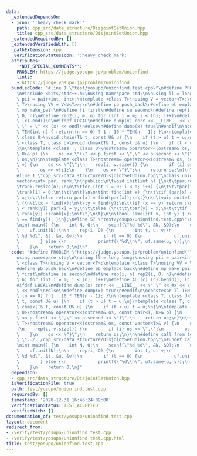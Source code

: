 ```yaml
---
data:
  _extendedDependsOn:
  - icon: ':heavy_check_mark:'
    path: cpp_src/data_structure/DisjointSetUnion.hpp
    title: cpp_src/data_structure/DisjointSetUnion.hpp
  _extendedRequiredBy: []
  _extendedVerifiedWith: []
  _pathExtension: cpp
  _verificationStatusIcon: ':heavy_check_mark:'
  attributes:
    '*NOT_SPECIAL_COMMENTS*': ''
    PROBLEM: https://judge.yosupo.jp/problem/unionfind
    links:
    - https://judge.yosupo.jp/problem/unionfind
  bundledCode: "#line 1 \"test/yosupo/unionfind.test.cpp\"\n#define PROBLEM \"https://judge.yosupo.jp/problem/unionfind\"\
    \n#include <bits/stdc++.h>\nusing namespace std;\n\nusing ll = long long;\nusing\
    \ pii = pair<int, int>;\ntemplate <class T>\nusing V = vector<T>;\ntemplate <class\
    \ T>\nusing VV = V<V<T>>;\n\n#define pb push_back\n#define eb emplace_back\n#define\
    \ mp make_pair\n#define fi first\n#define se second\n#define rep(i, n) rep2(i,\
    \ 0, n)\n#define rep2(i, m, n) for (int i = m; i < (n); i++)\n#define ALL(c) (c).begin(),\
    \ (c).end()\n\n#ifdef LOCAL\n#define dump(x) cerr << __LINE__ << \" \" << #x <<\
    \ \" = \" << (x) << endl\n#else\n#define dump(x) true\n#endif\n\nconstexpr ll\
    \ TEN(int n) { return (n == 0) ? 1 : 10 * TEN(n - 1); }\n\ntemplate <class T,\
    \ class U>\nvoid chmin(T& t, const U& u) {\n    if (t > u) t = u;\n}\ntemplate\
    \ <class T, class U>\nvoid chmax(T& t, const U& u) {\n    if (t < u) t = u;\n\
    }\n\ntemplate <class T, class U>\nostream& operator<<(ostream& os, const pair<T,\
    \ U>& p) {\n    os << \"(\" << p.first << \",\" << p.second << \")\";\n    return\
    \ os;\n}\n\ntemplate <class T>\nostream& operator<<(ostream& os, const vector<T>&\
    \ v) {\n    os << \"{\";\n    rep(i, v.size()) {\n        if (i) os << \",\";\n\
    \        os << v[i];\n    }\n    os << \"}\";\n    return os;\n}\n\n#define call_from_test\n\
    #line 1 \"cpp_src/data_structure/DisjointSetUnion.hpp\"\nclass unionfind {\n\t\
    vector<int> par, rank;\n\npublic:\n\tvoid init(int n) {\n\t\tpar.resize(n);\n\t\
    \trank.resize(n);\n\n\t\tfor (int i = 0; i < n; i++) {\n\t\t\tpar[i] = i;\n\t\t\
    \trank[i] = 0;\n\t\t}\n\t}\n\n\tint find(int x) {\n\t\tif (par[x] == x) return\
    \ x;\n\t\telse return par[x] = find(par[x]);\n\t}\n\n\tvoid unite(int x, int y)\
    \ {\n\t\tx = find(x);\n\t\ty = find(y);\n\t\tif (x == y) return ;\n\n\t\tif (rank[x]\
    \ < rank[y]) par[x] = y;\n\t\telse {\n\t\t\tpar[y] = x;\n\t\t\tif (rank[x] ==\
    \ rank[y]) ++rank[x];\n\t\t}\n\t}\n\n\tbool same(int x, int y) { return (find(x)\
    \ == find(y)); }\n};\n#line 57 \"test/yosupo/unionfind.test.cpp\"\n#undef call_from_test\n\
    \nint main() {\n    int N, Q;\n    scanf(\"%d %d\", &N, &Q);\n    unionfind uf;\n\
    \    uf.init(N);\n\n    rep(i, Q) {\n        int t, u, v;\n        scanf(\"%d\
    \ %d %d\", &t, &u, &v);\n        if (t == 0) {\n            uf.unite(u, v);\n\
    \        } else {\n            printf(\"%d\\n\", uf.same(u, v));\n        }\n\
    \    }\n    return 0;\n}\n"
  code: "#define PROBLEM \"https://judge.yosupo.jp/problem/unionfind\"\n#include <bits/stdc++.h>\n\
    using namespace std;\n\nusing ll = long long;\nusing pii = pair<int, int>;\ntemplate\
    \ <class T>\nusing V = vector<T>;\ntemplate <class T>\nusing VV = V<V<T>>;\n\n\
    #define pb push_back\n#define eb emplace_back\n#define mp make_pair\n#define fi\
    \ first\n#define se second\n#define rep(i, n) rep2(i, 0, n)\n#define rep2(i, m,\
    \ n) for (int i = m; i < (n); i++)\n#define ALL(c) (c).begin(), (c).end()\n\n\
    #ifdef LOCAL\n#define dump(x) cerr << __LINE__ << \" \" << #x << \" = \" << (x)\
    \ << endl\n#else\n#define dump(x) true\n#endif\n\nconstexpr ll TEN(int n) { return\
    \ (n == 0) ? 1 : 10 * TEN(n - 1); }\n\ntemplate <class T, class U>\nvoid chmin(T&\
    \ t, const U& u) {\n    if (t > u) t = u;\n}\ntemplate <class T, class U>\nvoid\
    \ chmax(T& t, const U& u) {\n    if (t < u) t = u;\n}\n\ntemplate <class T, class\
    \ U>\nostream& operator<<(ostream& os, const pair<T, U>& p) {\n    os << \"(\"\
    \ << p.first << \",\" << p.second << \")\";\n    return os;\n}\n\ntemplate <class\
    \ T>\nostream& operator<<(ostream& os, const vector<T>& v) {\n    os << \"{\"\
    ;\n    rep(i, v.size()) {\n        if (i) os << \",\";\n        os << v[i];\n\
    \    }\n    os << \"}\";\n    return os;\n}\n\n#define call_from_test\n#include\
    \ \"../../cpp_src/data_structure/DisjointSetUnion.hpp\"\n#undef call_from_test\n\
    \nint main() {\n    int N, Q;\n    scanf(\"%d %d\", &N, &Q);\n    unionfind uf;\n\
    \    uf.init(N);\n\n    rep(i, Q) {\n        int t, u, v;\n        scanf(\"%d\
    \ %d %d\", &t, &u, &v);\n        if (t == 0) {\n            uf.unite(u, v);\n\
    \        } else {\n            printf(\"%d\\n\", uf.same(u, v));\n        }\n\
    \    }\n    return 0;\n}"
  dependsOn:
  - cpp_src/data_structure/DisjointSetUnion.hpp
  isVerificationFile: true
  path: test/yosupo/unionfind.test.cpp
  requiredBy: []
  timestamp: '2020-12-31 16:46:24+09:00'
  verificationStatus: TEST_ACCEPTED
  verifiedWith: []
documentation_of: test/yosupo/unionfind.test.cpp
layout: document
redirect_from:
- /verify/test/yosupo/unionfind.test.cpp
- /verify/test/yosupo/unionfind.test.cpp.html
title: test/yosupo/unionfind.test.cpp
---
```

